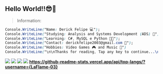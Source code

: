 ## Hello World!!😎🤙 
> Information:

```CSS  
Console.WriteLine("Name: Derick Felipe 💻");   
Console.WriteLine("Studying: Analysis and Systems Development (ADS) 📝");   
Console.WriteLine("Learning: C#, MySQL e Python 👨‍💻");   
Console.WriteLine("Contact: derickfelipe2003@gmail.com 📧");
Console.WriteLine("Hobbies: Video Games 🎮 and Music 🎵")
Console.WriteLine("\n\nThanks for reading, Tap any key to continue...\n\n\n");  
```
**[<img src="https://img.shields.io/badge/Xbox-107C10?style=for-the-badge&logo=xbox&logoColor=white" />](https://account.xbox.com/pt-BR/Profile?xr=mebarnav)** 
**[<img src="https://img.shields.io/badge/Discord-5865F2?style=for-the-badge&logo=discord&logoColor=white" />](https://discord.com/channels/@DOLLYNHOXD17#0618)** 
**[<img src="https://img.shields.io/badge/Gmail-D14836?style=for-the-badge&logo=gmail&logoColor=white" />](https://mail.google.com/mail/u/0/#inbox?compose=CllgCJfrLfvfTmcbRJvtJRGGqvWjZCDQksGWPHzgjqfGDdFRxMRPGjjLGsFjSfQlZbmNzTKLfbq)**
**[<img src="https://img.shields.io/badge/Spotify-1ED760?&style=for-the-badge&logo=spotify&logoColor=white" />](https://open.spotify.com/user/derickfelipe2003)**
**https://github-readme-stats.vercel.app/api/top-langs/?username={LaFlame-03}**
